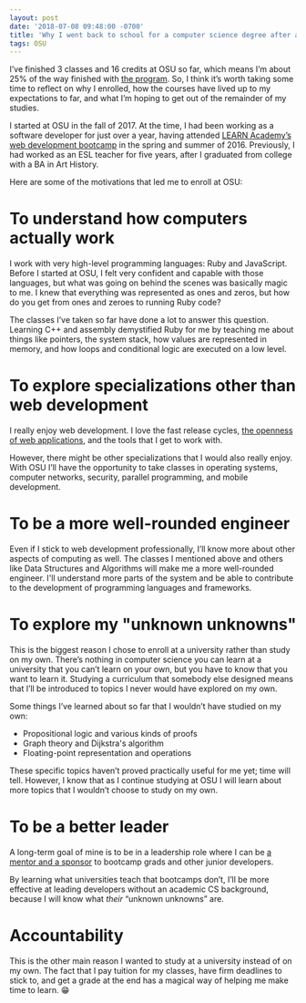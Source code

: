 ```yaml
---
layout: post
date: '2018-07-08 09:48:00 -0700'
title: 'Why I went back to school for a computer science degree after a code bootcamp'
tags: OSU
---
```

I’ve finished 3 classes and 16 credits at OSU so far, which means I’m about 25% of the way finished with [the program](http://eecs.oregonstate.edu/online-cs-students). So, I think it’s worth taking some time to reflect on why I enrolled, how the courses have lived up to my expectations to far, and what I’m hoping to get out of the remainder of my studies.

I started at OSU in the fall of 2017. At the time, I had been working as a software developer for just over a year, having attended [LEARN Academy’s web development bootcamp](https://www.learnacademy.org/) in the spring and summer of 2016. Previously, I had worked as an ESL teacher for five years, after I graduated from college with a BA in Art History.

Here are some of the motivations that led me to enroll at OSU:

# To understand how computers actually work

I work with very high-level programming languages: Ruby and JavaScript. Before I started at OSU, I felt very confident and capable with those languages, but what was going on behind the scenes was basically magic to me. I knew that everything was represented as ones and zeros, but how do you get from ones and zeroes to running Ruby code?

The classes I’ve taken so far have done a lot to answer this question. Learning C++ and assembly demystified Ruby for me by teaching me about things like pointers, the system stack, how values are represented in memory, and how loops and conditional logic are executed on a low level.

# To explore specializations other than web development

I really enjoy web development. I love the fast release cycles, [the openness of web applications](http://fionavoss.blog/2018/06/08/12407), and the tools that I get to work with.

However, there might be other specializations that I would also really enjoy. With OSU I’ll have the opportunity to take classes in operating systems, computer networks, security, parallel programming, and mobile development.

# To be a more well-rounded engineer

Even if I stick to web development professionally, I’ll know more about other aspects of computing as well. The classes I mentioned above and others like Data Structures and Algorithms will make me a more well-rounded engineer. I'll understand more parts of the system and be able to contribute to the development of programming languages and frameworks.

# To explore my "unknown unknowns"

This is the biggest reason I chose to enroll at a university rather than study on my own. There’s nothing in computer science you can learn at a university that you can’t learn on your own, but you have to know that you want to learn it. Studying a curriculum that somebody else designed means that I’ll be introduced to topics I never would have explored on my own.

Some things I’ve learned about so far that I wouldn’t have studied on my own:
- Propositional logic and various kinds of proofs
- Graph theory and Dijkstra's algorithm
- Floating-point representation and operations

These specific topics haven’t proved practically useful for me yet; time will tell. However, I know that as I continue studying at OSU I will learn about more topics that I wouldn’t choose to study on my own.

# To be a better leader

A long-term goal of mine is to be in a leadership role where I can be [a mentor and a sponsor](http://fionavoss.blog/2018/06/30/81928) to bootcamp grads and other junior developers.

By learning what universities teach that bootcamps don’t, I’ll be more effective at leading developers without an academic CS background, because I will know what *their* “unknown unknowns” are.

# Accountability

This is the other main reason I wanted to study at a university instead of on my own. The fact that I pay tuition for my classes, have firm deadlines to stick to, and get a grade at the end has a magical way of helping me make time to learn. 😁
